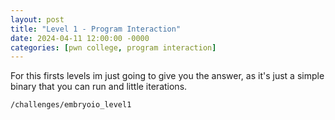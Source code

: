 ```yaml
---
layout: post
title: "Level 1 - Program Interaction"
date: 2024-04-11 12:00:00 -0000
categories: [pwn college, program interaction]
---
```


For this firsts levels im just going to give you the answer, as it's just a simple binary that you can run and little iterations.

```bash
/challenges/embryoio_level1
```


